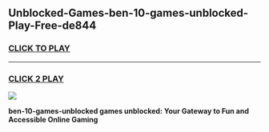 
## Unblocked-Games-ben-10-games-unblocked-Play-Free-de844
<h3>
<a href="https://premium76.site?title=ben-10-games-unblocked&ref=12A">CLICK TO PLAY</a></h3>
<hr>

<h3>
<a href="https://premium76.site?title=ben-10-games-unblocked&ref=12A">CLICK 2 PLAY</a>
  
</h3>

<a href="https://premium76.site?title=ben-10-games-unblocked&ref=12A"><img src="https://clearcache.store/games.png"></a>


**ben-10-games-unblocked games unblocked: Your Gateway to Fun and Accessible Online Gaming**

